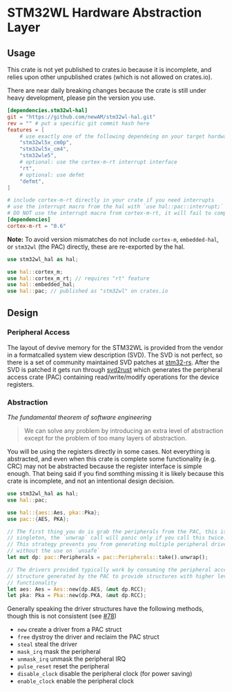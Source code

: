 # STM32WL Hardware Abstraction Layer

## Usage

This crate is not yet published to crates.io because it is incomplete, and
relies upon other unpublished crates (which is not allowed on crates.io).

There are near daily breaking changes because the crate is still under heavy
development, please pin the version you use.

```toml
[dependencies.stm32wl-hal]
git = "https://github.com/newAM/stm32wl-hal.git"
rev = "" # put a specific git commit hash here
features = [
    # use exactly one of the following dependeing on your target hardware
    "stm32wl5x_cm0p",
    "stm32wl5x_cm4",
    "stm32wle5",
    # optional: use the cortex-m-rt interrupt interface
    "rt",
    # optional: use defmt
    "defmt",
]

# include cortex-m-rt directly in your crate if you need interrupts
# use the interrupt macro from the hal with `use hal::pac::interrupt;`
# DO NOT use the interrupt macro from cortex-m-rt, it will fail to compile
[dependencies]
cortex-m-rt = "0.6"
```

**Note:** To avoid version mismatches do not include `cortex-m`, `embedded-hal`,
or `stm32wl` (the PAC) directly, these are re-exported by the hal.

```rust
use stm32wl_hal as hal;

use hal::cortex_m;
use hal::cortex_m_rt; // requires "rt" feature
use hal::embedded_hal;
use hal::pac; // published as "stm32wl" on crates.io
```

## Design

### Peripheral Access
The layout of devive memory for the STM32WL is provided from the vendor in a
formatcalled system view description (SVD).
The SVD is not perfect, so there is a set of community maintained SVD
patches at [stm32-rs].
After the SVD is patched it gets run through [svd2rust] which generates
the peripheral access crate (PAC) containing read/write/modify operations for
the device registers.

### Abstraction

_The fundamental theorem of software engineering_

> We can solve any problem by introducing an extra level of abstraction except
> for the problem of too many layers of abstraction.

You will be using the registers directly in some cases.
Not everything is abstracted, and even when this crate is complete some
functionality (e.g. CRC) may not be abstracted because the register interface is
simple enough. That being said if you find somthing missing it is likely
because this crate is incomplete, and not an intentional design decision.

```rust
use stm32wl_hal as hal;
use hal::pac;

use hal::{aes::Aes, pka::Pka};
use pac::{AES, PKA};

// The first thing you do is grab the peripherals from the PAC, this is a
// singleton, the `unwrap` call will panic only if you call this twice.
// This strategy prevents you from generating multiple peripheral drivers
// without the use on `unsafe`
let mut dp: pac::Peripherals = pac::Peripherals::take().unwrap();

// The drivers provided typically work by consuming the peripheral access
// structure generated by the PAC to provide structures with higher level
// functionality
let aes: Aes = Aes::new(dp.AES, &mut dp.RCC);
let pka: Pka = Pka::new(dp.PKA, &mut dp.RCC);
```

Generally speaking the driver structures have the following methods, though
this is not consistent (see [#78])

* `new` create a driver from a PAC struct
* `free` dystroy the driver and reclaim the PAC struct
* `steal` steal the driver
* `mask_irq` mask the peripheral
* `unmask_irq` unmask the peripheral IRQ
* `pulse_reset` reset the peripheral
* `disable_clock` disable the peripheral clock (for power saving)
* `enable_clock` enable the peripheral clock

[stm32-rs]: https://github.com/stm32-rs/stm32-rs
[svd2rust]: https://github.com/rust-embedded/svd2rust
[#78]: https://github.com/newAM/stm32wl-hal/issues/78
